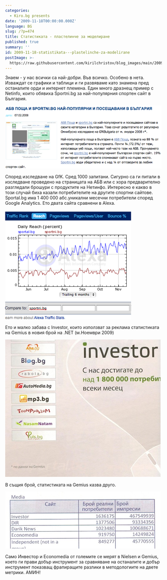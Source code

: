 ```yaml
---
categories:
  - Kiro.bg presents
date: '2009-11-18T00:00:00.000Z'
language: BG
slug: /?p=474
title: Статистиката - пластелинче за моделиране
published: true
summary: ''
id: 2009-11-18-statistikata---plastelinche-za-modelirane
postImage: >-
  https://raw.githubusercontent.com/kirilchristov/blog_images/main/2009/11/Screen-shot-2009-11-18-at-5.44.48-PM.png
---
```


Знаем - у нас всички са най-добри. Във всичко. Особено в нета. Изваждат се графики и таблици и ги развяваме като знамена пред останалите орди и интернет племена. Един много дразнещ пример с Netinfo, които обявиха Sportni.bg за най-популярния спортен сайт в България.

![Screen shot 2009-11-18 at 5.44.48 PM](https://raw.githubusercontent.com/kirilchristov/blog_images/main/2009/11/Screen-shot-2009-11-18-at-5.44.48-PM.png)

Според изследване на GfK. Сред 1000 запитани. Сигурно са ги питали в изследване проведено на страницата на АБВ или с хора предварително разгледали брошури с продуктите на Нетинфо. Интересно е какво в този случай биха казали потребителите на другите спортни сайтове. Sportal.bg има 1 400 000 абс.уникални месечни потребители според Google Analytics. Ето двата сайта сравнени в Alexa.

![Screen shot 2009-11-18 at 5.45.45 PM](https://raw.githubusercontent.com/kirilchristov/blog_images/main/2009/11/Screen-shot-2009-11-18-at-5.45.45-PM.png)

Ето и малко забава с Investor, които използват за реклама статистиката на Gemius в новия брой на .NET (м.Ноември 2009)

![scan0076](https://raw.githubusercontent.com/kirilchristov/blog_images/main/2009/11/scan0076.jpg)

В същия брой, статистиката на Gemius казва друго.

![scan0075](https://raw.githubusercontent.com/kirilchristov/blog_images/main/2009/11/scan0075.jpg)

Само Инвестор и Economedia от големите се мерят в Nielsen и Gemius, което ги прави добър инструмент за сравняване на останалите и добър инструмент показващ фрапиращите разлики в методологиите на двете метрики. АМИН!

